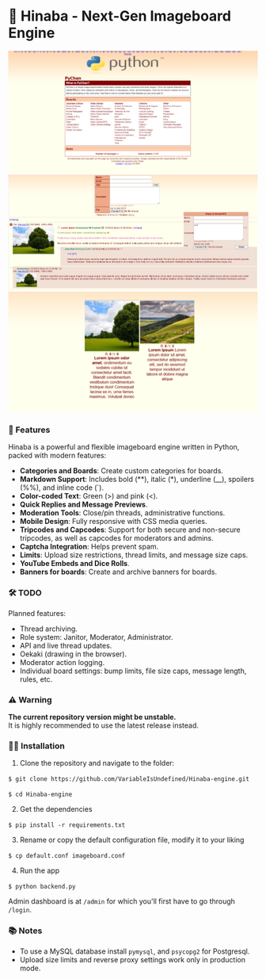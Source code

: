 # 🌸 Hinaba - Next-Gen Imageboard Engine 
![Screenshot](home.png)  
![Screenshot](image.png)  
![Screenshot](catalog.png)  

### 🚀 Features  
Hinaba is a powerful and flexible imageboard engine written in Python, packed with modern features:  

- **Categories and Boards**: Create custom categories for boards.  
- **Markdown Support**: Includes bold (**), italic (*), underline (__), spoilers (%%), and inline code (`).  
- **Color-coded Text**: Green (>) and pink (<).  
- **Quick Replies and Message Previews**.  
- **Moderation Tools**: Close/pin threads, administrative functions.  
- **Mobile Design**: Fully responsive with CSS media queries.  
- **Tripcodes and Capcodes**: Support for both secure and non-secure tripcodes, as well as capcodes for moderators and admins.  
- **Captcha Integration**: Helps prevent spam.  
- **Limits**: Upload size restrictions, thread limits, and message size caps.  
- **YouTube Embeds and Dice Rolls**.
- **Banners for boards**: Create and archive banners for boards.
### 🛠️ TODO  
Planned features:  

- Thread archiving.  
- Role system: Janitor, Moderator, Administrator.  
- API and live thread updates.  
- Oekaki (drawing in the browser).  
- Moderator action logging.  
- Individual board settings: bump limits, file size caps, message length, rules, etc.  

### ⚠️ Warning  
**The current repository version might be unstable.**  
It is highly recommended to use the latest release instead.  

### 🧑‍💻 Installation  

1. Clone the repository and navigate to the folder:  

`$ git clone https://github.com/VariableIsUndefined/Hinaba-engine.git`

`$ cd Hinaba-engine`

2. Get the dependencies

`$ pip install -r requirements.txt`

3. Rename or copy the default configuration file, modify it to your liking

`$ cp default.conf imageboard.conf`

4. Run the app

`$ python backend.py`

Admin dashboard is at `/admin` for which you'll first have to go through `/login`.

### 📚 Notes
- To use a MySQL database install ```pymysql```, and ```psycopg2``` for Postgresql.
- Upload size limits and reverse proxy settings work only in production mode.

